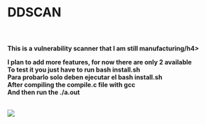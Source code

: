 <h1>DDSCAN</h1><br>
<h4>This is a vulnerability scanner that I am still manufacturing/h4><br>
<p>
I plan to add more features, for now there are only 2 available<br>
To test it you just have to run bash install.sh<br>
Para probarlo solo deben ejecutar el bash install.sh<br>
After compiling the compile.c file with gcc<br>
And then run the ./a.out</p><br>
<img src="template.png">
